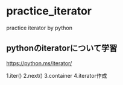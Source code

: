 # practice_iterator
practice iterator by python

## pythonのiteratorについて学習
https://python.ms/iterator/

1.iter()
2.next()
3.container
4.iterator作成
